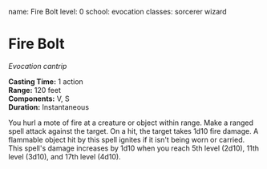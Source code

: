 name: Fire Bolt level: 0 school: evocation classes: sorcerer wizard

# Fire Bolt
_Evocation cantrip_

**Casting Time:** 1 action    
**Range:** 120 feet    
**Components:** V, S    
**Duration:** Instantaneous

You hurl a mote of fire at a creature or object within range. Make a ranged spell attack against the target. On a hit, the target takes 1d10 fire damage. A flammable object hit by this spell ignites if it isn't being worn or carried.    
This spell's damage increases by 1d10 when you reach 5th level (2d10), 11th level (3d10), and 17th level (4d10).